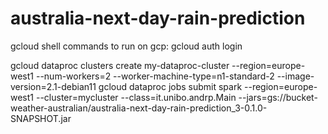 # australia-next-day-rain-prediction

gcloud shell commands to run on gcp:
gcloud auth login

gcloud dataproc clusters create my-dataproc-cluster --region=europe-west1  --num-workers=2 --worker-machine-type=n1-standard-2 --image-version=2.1-debian11
gcloud dataproc jobs submit spark --region=europe-west1 --cluster=mycluster --class=it.unibo.andrp.Main --jars=gs://bucket-weather-australian/australia-next-day-rain-prediction_3-0.1.0-SNAPSHOT.jar

